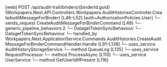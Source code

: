 [web] POST /api/audit-trail/binders/{binderId:guid}  (Workpapers.Next.API.Controllers.Workpapers.AuditHistoriesController.CreateAuditMessageForBinder)  [L46–L52] [auth=AuthorizationPolicies.User]
  └─ sends_request CreateAuditMessageForBinderCommand [L49]
    └─ generic_pipeline_behaviors 2
      └─ DatagetTokenSyncBehaviour
      └─ DatagetTokenSyncBehaviour
    └─ handled_by Workpapers.Next.ApplicationService.Commands.AuditHistories.CreateAuditMessageForBinderCommandHandler.Handle [L91–L138]
      └─ uses_service AuditHistoryStorageService
        └─ method QueueLog [L135]
      └─ uses_service RequestProcessor
        └─ method ProcessAsync [L110]
      └─ uses_service UserService
        └─ method GetUserIdIfPresent [L116]

